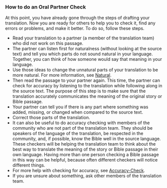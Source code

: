 
### How to do an Oral Partner Check

At this point, you have already gone through the steps of drafting your translation. Now you are ready for others to help you to check it, find any errors or problems, and make it better. To do so, follow these steps.

* Read your translation to a partner (a member of the translation team) who did not work on this passage.  
* The partner can listen first for naturalness (without looking at the source text) and tell you which parts do not sound natural in your language. Together, you can think of how someone would say that meaning in your language.  
* Use those ideas to change the unnatural parts of your translation to be more natural. For more information, see [Natural](../natural/01.md). 
* Then read the passage to your partner again. This time, the partner can check for accuracy by listening to the translation while following along in the source text. The purpose of this step is to make sure that the translation accurately communicates the meaning of the original story or Bible passage.   
* Your partner can tell you if there is any part where something was added, missing, or changed when compared to the source text.  
* Correct those parts of the translation.  
* It can also be useful to do accuracy checking with members of the community who are not part of the translation team. They should be speakers of the language of the translation, be respected in the community, and, if possible, know the Bible well in the source language. These checkers will be helping the translation team to think about the best way to translate the meaning of the story or Bible passage in their own language. Having more than one person checking a Bible passage in this way can be helpful, because often different checkers will notice different things.
* For more help with checking for accuracy, see [Accuracy-Check](../accuracy-check/01.md). 
* If you are unsure about something, ask other members of the translation team.
